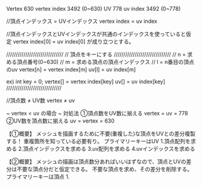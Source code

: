 Vertex          630
vertex index    3492 (0~630)
UV              778
uv index        3492 (0~778)

//頂点インデックス = UVインデックス
vertex index = uv index

//頂点インデックスとUVインデックスが共通のインデックスを使っていると仮定
vertex index[0] = uv index[0] が成り立つとする。

//////////////////////////////
//  頂点をキーにする
//////////////////////////////
// n = 求める頂点番号(0~630)
// m = 求める頂点の頂点インデックス
// l = n番目の頂点のuv
vertex[n] = vertex index[m]
uv[l] = uv index[m]

ex)
    int key = 0;
    vertex[] = vertex index[key]
    uv[]     =     uv index[key]
/////////////////////////////

//頂点数 ≠ UV数
vertex ≠ uv


~ vertex < uv の場合 ~
対処法
①頂点数をUV数に揃える vertex = uv = 778
②UV数を頂点数に揃える uv = vertex = 630


【①概要】
メッシュを描画するために不要(重複した)な頂点をUVとの差分複製する！
重複箇所を知っている必要有り。
プライマリーキーはUV
1.頂点配列を求める
2.頂点インデックスを求める
3.uv配列を求める
4.uvインデックスを求める

【②概要】
メッシュの描画は頂点数分あればいいはずなので、頂点とUVの差分は不要な頂点分だと仮定できる。
不要な頂点を求め、その差分を削除する。
プライマリーキーは頂点
1.